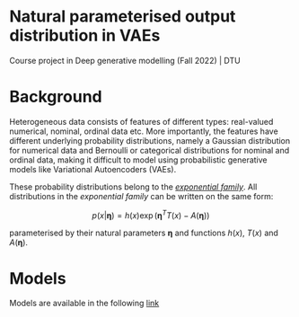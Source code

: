 # Natural parameterised output distribution in VAEs
Course project in Deep generative modelling (Fall 2022) | DTU

# Background
Heterogeneous data consists of features of different types: real-valued numerical, nominal, ordinal data etc. More importantly, the features have different underlying probability distributions, namely a Gaussian distribution for numerical data and Bernoulli or categorical distributions for nominal and ordinal data, making it difficult to model using probabilistic generative models like Variational Autoencoders (VAEs).

These probability distributions belong to the [*exponential family*](https://en.wikipedia.org/wiki/Exponential_family#Table_of_distributions). All distributions in the *exponential family* can be written on the same form:
```math
  p(x | \boldsymbol{\eta}) = h(x) \exp{ \left( \boldsymbol{\eta}^T T(x) - A(\boldsymbol{\eta}) \right)}
``` 
parameterised by their natural parameters $`\boldsymbol{\eta}`$ and functions $`h(x)`$, $`T(x)`$ and $`A(\boldsymbol{\eta})`$. 

# Models
Models are available in the following [link](https://drive.google.com/drive/folders/1XtPi0XuG5Kq4xLCGlalLTLzxz_0piOz-?usp=sharing)
